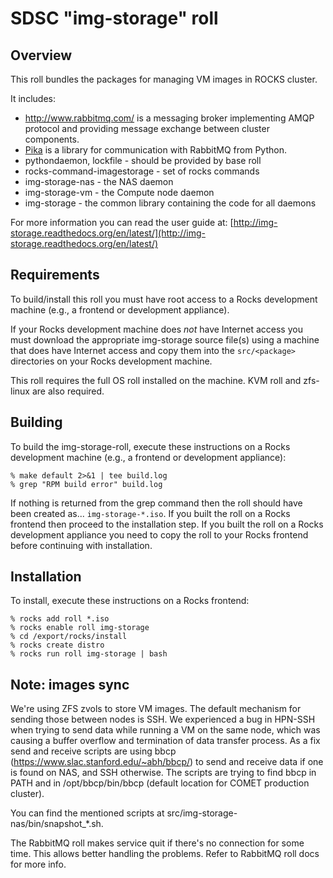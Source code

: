 # SDSC "img-storage" roll

## Overview

This roll bundles the packages for managing VM images in ROCKS cluster.

It includes:
- <a href="http://www.rabbitmq.com/" target="_blank">http://www.rabbitmq.com/</a> is a messaging broker implementing AMQP protocol and providing message exchange between cluster components.
- <a href="https://github.com/pika/pika" target="_blank">Pika</a> is a library for communication with RabbitMQ from Python.
- pythondaemon, lockfile - should be provided by base roll
- rocks-command-imagestorage - set of rocks commands
- img-storage-nas - the NAS daemon
- img-storage-vm - the Compute node daemon
- img-storage - the common library containing the code for all daemons

For more information you can read the user guide at:
[http://img-storage.readthedocs.org/en/latest/](http://img-storage.readthedocs.org/en/latest/)


## Requirements

To build/install this roll you must have root access to a Rocks development
machine (e.g., a frontend or development appliance).

If your Rocks development machine does *not* have Internet access you must
download the appropriate img-storage source file(s) using a machine that does
have Internet access and copy them into the `src/<package>` directories on your
Rocks development machine.

This roll requires the full OS roll installed on the machine.
KVM roll and zfs-linux are also required.


## Building

To build the img-storage-roll, execute these instructions on a Rocks development
machine (e.g., a frontend or development appliance):

```shell
% make default 2>&1 | tee build.log
% grep "RPM build error" build.log
```

If nothing is returned from the grep command then the roll should have been
created as... `img-storage-*.iso`. If you built the roll on a Rocks frontend then
proceed to the installation step. If you built the roll on a Rocks development
appliance you need to copy the roll to your Rocks frontend before continuing
with installation.

## Installation

To install, execute these instructions on a Rocks frontend:

```shell
% rocks add roll *.iso
% rocks enable roll img-storage
% cd /export/rocks/install
% rocks create distro
% rocks run roll img-storage | bash
```

## Note: images sync

We're using ZFS zvols to store VM images. The default mechanism for sending those between nodes is SSH. We experienced a bug in HPN-SSH when trying to send data while running a VM on the same node, which was causing a buffer overflow and termination of data transfer process. As a fix send and receive scripts are using bbcp (https://www.slac.stanford.edu/~abh/bbcp/) to send and receive data if one is found on NAS, and SSH otherwise. The scripts are trying to find bbcp in PATH and in /opt/bbcp/bin/bbcp (default location for COMET production cluster).

You can find the mentioned scripts at src/img-storage-nas/bin/snapshot_*.sh.

The RabbitMQ roll makes service quit if there's no connection for some time. This allows better handling the problems. Refer to RabbitMQ roll docs for more info.
